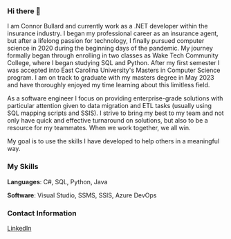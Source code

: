 ### Hi there 👋

I am Connor Bullard and currently work as a .NET developer within the insurance industry. I began my professional career as an insurance agent, but after a lifelong passion for technology, I finally pursued computer science in 2020 during the beginning days of the pandemic. My journey formally began through enrolling in two classes as Wake Tech Community College, where I began studying SQL and Python. After my first semester I was accepted into East Carolina University's Masters in Computer Science program. I am on track to graduate with my masters degree in May 2023 and have thoroughly enjoyed my time learning about this limitless field.

As a software engineer I focus on providing enterprise-grade solutions with particular attention given to data migration and ETL tasks (usually using SQL mapping scripts and SSIS). I strive to bring my best to my team and not only have quick and effective turnaround on solutions, but also to be a resource for my teammates. When we work together, we all win.

My goal is to use the skills I have developed to help others in a meaningful way.

### My Skills

**Languages**: C#, SQL, Python, Java

**Software**: Visual Studio, SSMS, SSIS, Azure DevOps

### Contact Information
[LinkedIn](https://www.linkedin.com/in/connordbullard/)

<!--
**cdbullard/cdbullard** is a ✨ _special_ ✨ repository because its `README.md` (this file) appears on your GitHub profile.

Here are some ideas to get you started:

- 🔭 I’m currently working on ...
- 🌱 I’m currently learning ...
- 👯 I’m looking to collaborate on ...
- 🤔 I’m looking for help with ...
- 💬 Ask me about ...
- 📫 How to reach me: ...
- 😄 Pronouns: ...
- ⚡ Fun fact: ...
-->
